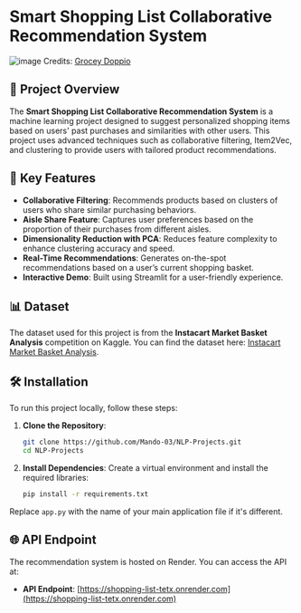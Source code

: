 # Smart Shopping List Collaborative Recommendation System

![image](images/mb.jpeg)
Credits: [Grocey Doppio]([https://www.grocerydoppio.com/articles/the-transformative-power-of-ai-in-personalizing-the-grocery-shopping-experience](https://parade.com/.image/t_share/MTkwNTgxMjU3NTk4ODA1MTE3/instacart-jobs.png))

## 🚀 Project Overview

The **Smart Shopping List Collaborative Recommendation System** is a machine learning project designed to suggest personalized shopping items based on users' past purchases and similarities with other users. This project uses advanced techniques such as collaborative filtering, Item2Vec, and clustering to provide users with tailored product recommendations.

## 🌟 Key Features

- **Collaborative Filtering**: Recommends products based on clusters of users who share similar purchasing behaviors.
- **Aisle Share Feature**: Captures user preferences based on the proportion of their purchases from different aisles.
- **Dimensionality Reduction with PCA**: Reduces feature complexity to enhance clustering accuracy and speed.
- **Real-Time Recommendations**: Generates on-the-spot recommendations based on a user’s current shopping basket.
- **Interactive Demo**: Built using Streamlit for a user-friendly experience.

## 📊 Dataset

The dataset used for this project is from the **Instacart Market Basket Analysis** competition on Kaggle. You can find the dataset here: [Instacart Market Basket Analysis](https://www.kaggle.com/c/instacart-market-basket-analysis/data).

## 🛠 Installation

To run this project locally, follow these steps:

1. **Clone the Repository**:
   ```bash
   git clone https://github.com/Mando-03/NLP-Projects.git
   cd NLP-Projects
   ```

2. **Install Dependencies**:
   Create a virtual environment and install the required libraries:
   ```bash
   pip install -r requirements.txt
   ```

Replace `app.py` with the name of your main application file if it's different.

## 🌐 API Endpoint

The recommendation system is hosted on Render. You can access the API at:

- **API Endpoint**: [https://shopping-list-tetx.onrender.com](https://shopping-list-tetx.onrender.com)
